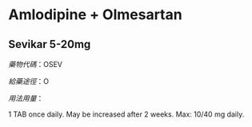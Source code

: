 # Amlodipine + Olmesartan

## Sevikar 5-20mg

*藥物代碼*：OSEV

*給藥途徑*：O

*用法用量*：

1 TAB once daily. May be increased after 2 weeks. Max: 10/40 mg daily.

